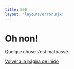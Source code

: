 ```yaml
---
title: 500
layout: 'layouts/error.njk'
---
```


<!--lint disable first-heading-level-->
# Oh non!
<!--lint enable first-heading-level-->

Quelque chose s'est mal passé.

<a class="material-button button-filled button-round display-inline-flex color-bg bg-primary" href="/">Volver a la página de inicio</a>
